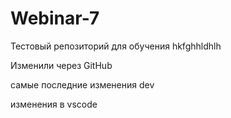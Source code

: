 # Webinar-7
Тестовый репозиторий для обучения
hkfghhldhlh

Изменили через GitHub

самые последние изменения
dev

изменения в vscode
